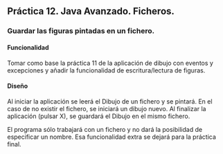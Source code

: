 ## Práctica 12. Java Avanzado. Ficheros.
### Guardar las figuras pintadas en un fichero.

#### Funcionalidad

Tomar como base la práctica 11 de la aplicación de dibujo con eventos y excepciones y añadir la funcionalidad de escritura/lectura de figuras.

#### Diseño 

Al iniciar la aplicación se leerá el Dibujo de un fichero y se pintará. En el caso de no existir el fichero, se iniciará un dibujo nuevo. Al finalizar la aplicación (pulsar X), se guardará el Dibujo en el mismo fichero.

El programa sólo trabajará con un fichero y no dará la posibilidad de especificar un nombre. Esa funcionalidad extra se dejará para la práctica final.


